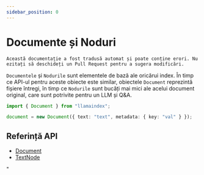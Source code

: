 ```yaml
---
sidebar_position: 0
---
```


# Documente și Noduri

`Această documentație a fost tradusă automat și poate conține erori. Nu ezitați să deschideți un Pull Request pentru a sugera modificări.`

`Documentele` și `Nodurile` sunt elementele de bază ale oricărui index. În timp ce API-ul pentru aceste obiecte este similar, obiectele `Document` reprezintă fișiere întregi, în timp ce `Nodurile` sunt bucăți mai mici ale acelui document original, care sunt potrivite pentru un LLM și Q&A.

```typescript
import { Document } from "llamaindex";

document = new Document({ text: "text", metadata: { key: "val" } });
```

## Referință API

- [Document](../../api/classes/Document.md)
- [TextNode](../../api/classes/TextNode.md)

"
